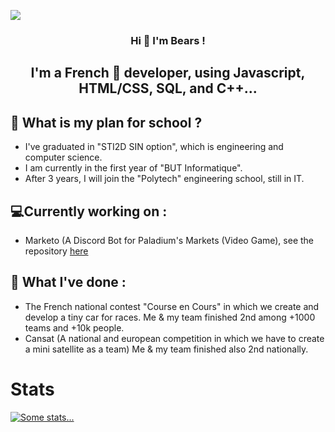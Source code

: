 [![](https://cdn.discordapp.com/attachments/759084141144047647/1137484043936595968/Github_Readme.png)](https://cdn.discordapp.com/attachments/759084141144047647/994211109882036284/Mon_projet.png)

<h3 align="center">
Hi 👋 I'm Bears ! 
</h3>

<h2 align="center">
I'm a French 🥖 developer, using Javascript, HTML/CSS, SQL, and C++...
</h2>

## 🏫 What is my plan for school ?

 - I've graduated in "STI2D SIN option", which is engineering and computer science.
 - I am currently in the first year of "BUT Informatique".
 - After 3 years, I will join the "Polytech" engineering school, still in IT.

## 💻Currently working on :

 - Marketo (A Discord Bot for Paladium's Markets (Video Game), see the repository [here](https://github.com/Bears9355/marketo)

## 🌴 What I've done :

 - The French national contest "Course en Cours" in which we create and develop a tiny car for races.
   Me & my team finished 2nd among +1000 teams and +10k people.
 - Cansat (A national and european competition in which we have to create a mini satellite as a team)
   Me & my team finished also 2nd nationally.

# Stats

[![Some stats...](https://github-readme-stats.vercel.app/api?username=bears9355)](https://github.com/anuraghazra/github-readme-stats)
